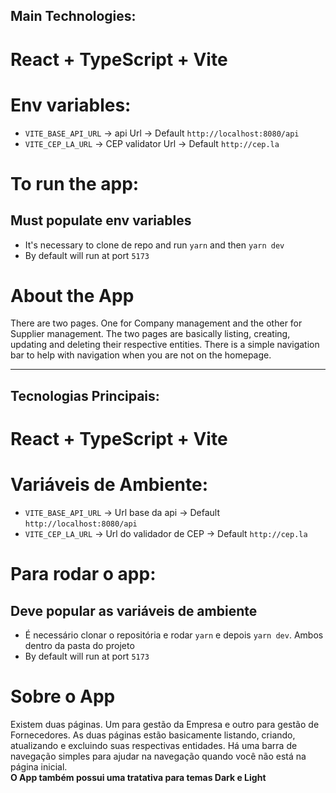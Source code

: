 ## Main Technologies:

# React + TypeScript + Vite

# Env variables:

- `VITE_BASE_API_URL` -> api Url -> Default `http://localhost:8080/api`
- `VITE_CEP_LA_URL` -> CEP validator Url -> Default `http://cep.la`

# To run the app:

## Must populate env variables

- It's necessary to clone de repo and run `yarn` and then `yarn dev`
- By default will run at port `5173`

# About the App

There are two pages. One for Company management and the other for Supplier management.
The two pages are basically listing, creating, updating and deleting their respective entities.
There is a simple navigation bar to help with navigation when you are not on the homepage.

---

## Tecnologias Principais:

# React + TypeScript + Vite

# Variáveis de Ambiente:

- `VITE_BASE_API_URL` -> Url base da api -> Default `http://localhost:8080/api`
- `VITE_CEP_LA_URL` -> Url do validador de CEP -> Default `http://cep.la`

# Para rodar o app:

## Deve popular as variáveis de ambiente

- É necessário clonar o repositória e rodar `yarn` e depois `yarn dev`. Ambos dentro da pasta do projeto
- By default will run at port `5173`

# Sobre o App

Existem duas páginas. Um para gestão da Empresa e outro para gestão de Fornecedores.
As duas páginas estão basicamente listando, criando, atualizando e excluindo suas respectivas entidades.
Há uma barra de navegação simples para ajudar na navegação quando você não está na página inicial. <br>
**O App também possui uma tratativa para temas Dark e Light**
